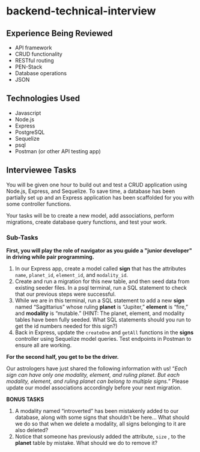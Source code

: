 # backend-technical-interview

## Experience Being Reviewed

- API framework
- CRUD functionality
- RESTful routing
- PEN-Stack
- Database operations
- JSON

## Technologies Used

- Javascript
- Node.js
- Express
- PostgreSQL
- Sequelize
- psql
- Postman (or other API testing app)

## Interviewee Tasks

You will be given one hour to build out and test a CRUD application using Node.js, Express, and Sequelize. To save time, a database has been partially set up and an Express application has been scaffolded for you with some controller functions.

Your tasks will be to create a new model, add associations, perform migrations, create database query functions, and test your work.

### Sub-Tasks

**First, you will play the role of navigator as you guide a "junior developer" in driving while pair programming.**

1. In our Express app, create a model called **sign** that has the attributes `name`, `planet_id`, `element_id`, and `modality_id`.
2. Create and run a migration for this new table, and then seed data from existing seeder files. In a psql terminal, run a SQL statement to check that our previous steps were successful.
3. While we are in this terminal, run a SQL statement to add a new **sign** named “Sagittarius” whose ruling **planet** is “Jupiter,” **element** is “fire,” and **modality** is “mutable.” (HINT: The planet, element, and modality tables have been fully seeded. What SQL statements should you run to get the id numbers needed for this sign?)
4. Back in Express, update the `createOne` and `getAll` functions in the **signs** controller using Sequelize model queries. Test endpoints in Postman to ensure all are working.

**For the second half, you get to be the driver.**

Our astrologers have just shared the following information with us! “*Each sign can have only one modality, element, and ruling planet. But each modality, element, and ruling planet can belong to multiple signs.*” Please update our model associations accordingly before your next migration.

**BONUS TASKS**

1. A modality named “introverted” has been mistakenly added to our database, along with some signs that shouldn’t be here… What should we do so that when we delete a modality, all signs belonging to it are also deleted?
2. Notice that someone has previously added the attribute, `size` , to the **planet** table by mistake. What should we do to remove it?